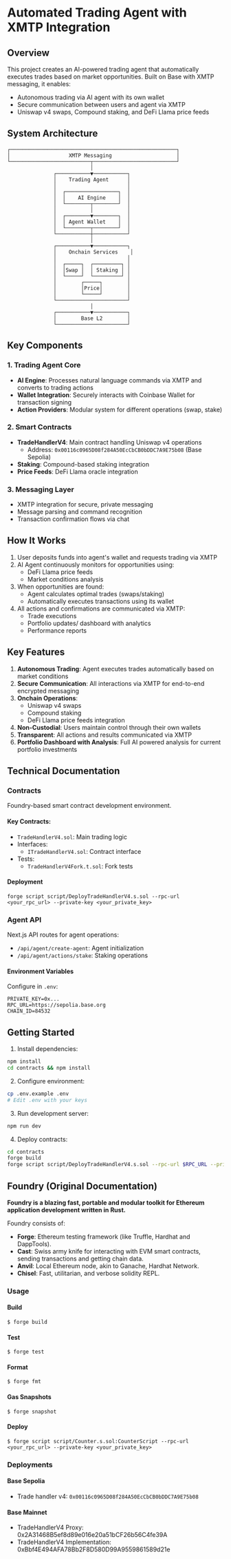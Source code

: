# Automated Trading Agent with XMTP Integration

## Overview

This project creates an AI-powered trading agent that automatically executes trades based on market opportunities. Built on Base with XMTP messaging, it enables:

- Autonomous trading via AI agent with its own wallet
- Secure communication between users and agent via XMTP
- Uniswap v4 swaps, Compound staking, and DeFi Llama price feeds

## System Architecture

```
┌──────────────────────────────────────────────────────┐
│                   XMTP Messaging                     │
└──────────────────────────┬───────────────────────────┘
                           │
               ┌───────────▼───────────┐
               │    Trading Agent      │
               │                       │
               │  ┌─────────────────┐  │
               │  │    AI Engine    │  │
               │  └────────┬────────┘  │
               │           │           │
               │  ┌────────▼────────┐  │
               │  │ Agent Wallet    │  │
               │  └────────┬────────┘  │
               └───────────┼───────────┘
                           │
               ┌───────────▼───────────┐
               │    Onchain Services    │
               │                       │
               │  ┌─────┐  ┌─────────┐ │
               │  │Swap │  │ Staking │ │
               │  └─────┘  └─────────┘ │
               │        ┌─────┐        │
               │        │Price│        │
               │        └─────┘        │
               └───────────────────────┘
                           │
               ┌───────────▼───────────┐
               │        Base L2        │
               └───────────────────────┘
```

## Key Components

### 1. Trading Agent Core

- **AI Engine**: Processes natural language commands via XMTP and converts to trading actions
- **Wallet Integration**: Securely interacts with Coinbase Wallet for transaction signing
- **Action Providers**: Modular system for different operations (swap, stake)

### 2. Smart Contracts

- **TradeHandlerV4**: Main contract handling Uniswap v4 operations
  - Address: `0x00116c0965D08f284A50EcCbCB0bDDC7A9E75b08` (Base Sepolia)
- **Staking**: Compound-based staking integration
- **Price Feeds**: DeFi Llama oracle integration

### 3. Messaging Layer

- XMTP integration for secure, private messaging
- Message parsing and command recognition
- Transaction confirmation flows via chat

## How It Works

1. User deposits funds into agent's wallet and requests trading via XMTP
2. AI Agent continuously monitors for opportunities using:
   - DeFi Llama price feeds
   - Market conditions analysis
3. When opportunities are found:
   - Agent calculates optimal trades (swaps/staking)
   - Automatically executes transactions using its wallet
4. All actions and confirmations are communicated via XMTP:
   - Trade executions
   - Portfolio updates/ dashboard with analytics
   - Performance reports

## Key Features

1. **Autonomous Trading**: Agent executes trades automatically based on market conditions
2. **Secure Communication**: All interactions via XMTP for end-to-end encrypted messaging
3. **Onchain Operations**:
   - Uniswap v4 swaps
   - Compound staking
   - DeFi Llama price feeds integration
4. **Non-Custodial**: Users maintain control through their own wallets
5. **Transparent**: All actions and results communicated via XMTP
6. **Portfolio Dashboard with Analysis**: Full AI powered analysis for current portfolio investments

## Technical Documentation

### Contracts

Foundry-based smart contract development environment.

#### Key Contracts:

- `TradeHandlerV4.sol`: Main trading logic
- Interfaces:
  - `ITradeHandlerV4.sol`: Contract interface
- Tests:
  - `TradeHandlerV4Fork.t.sol`: Fork tests

#### Deployment

```shell
forge script script/DeployTradeHandlerV4.s.sol --rpc-url <your_rpc_url> --private-key <your_private_key>
```

### Agent API

Next.js API routes for agent operations:

- `/api/agent/create-agent`: Agent initialization
- `/api/agent/actions/stake`: Staking operations

#### Environment Variables

Configure in `.env`:

```env
PRIVATE_KEY=0x...
RPC_URL=https://sepolia.base.org
CHAIN_ID=84532
```

## Getting Started

1. Install dependencies:

```bash
npm install
cd contracts && npm install
```

2. Configure environment:

```bash
cp .env.example .env
# Edit .env with your keys
```

3. Run development server:

```bash
npm run dev
```

4. Deploy contracts:

```bash
cd contracts
forge build
forge script script/DeployTradeHandlerV4.s.sol --rpc-url $RPC_URL --private-key $PRIVATE_KEY --broadcast
```

## Foundry (Original Documentation)

**Foundry is a blazing fast, portable and modular toolkit for Ethereum application development written in Rust.**

Foundry consists of:

- **Forge**: Ethereum testing framework (like Truffle, Hardhat and DappTools).
- **Cast**: Swiss army knife for interacting with EVM smart contracts, sending transactions and getting chain data.
- **Anvil**: Local Ethereum node, akin to Ganache, Hardhat Network.
- **Chisel**: Fast, utilitarian, and verbose solidity REPL.

### Usage

#### Build

```shell
$ forge build
```

#### Test

```shell
$ forge test
```

#### Format

```shell
$ forge fmt
```

#### Gas Snapshots

```shell
$ forge snapshot
```

#### Deploy

```shell
$ forge script script/Counter.s.sol:CounterScript --rpc-url <your_rpc_url> --private-key <your_private_key>
```

### Deployments

#### Base Sepolia

- Trade handler v4: `0x00116c0965D08f284A50EcCbCB0bDDC7A9E75b08`

#### Base Mainnet
-  TradeHandlerV4 Proxy: 0x2A31468B5ef8d89e016e20a51bCF26b56C4fe39A
-  TradeHandlerV4 Implementation: 0xBbf4E494AFA78Bb2F8D580D99A9559861589d21e

